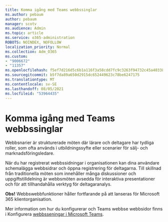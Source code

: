 ```yaml
---
title: Komma igång med Teams webbssinglar
ms.author: pebaum
author: pebaum
manager: scotv
ms.audience: Admin
ms.topic: article
ms.service: o365-administration
ROBOTS: NOINDEX, NOFOLLOW
localization_priority: Normal
ms.collection: Adm_O365
ms.custom:
- "9006672"
- "11357"
ms.openlocfilehash: f5ef7d216d5c6b1a116f3a58cdd7fc9c3263f94732c45a403381b987381be37b
ms.sourcegitcommit: b5f7da89a650d2915dc652449623c78be6247175
ms.translationtype: MT
ms.contentlocale: sv-SE
ms.lasthandoff: 08/05/2021
ms.locfileid: "53964435"
---
```

# <a name="getting-started-with-teams-webinars"></a>Komma igång med Teams webbssinglar

Webbsnarier är strukturerade möten där lärare och deltagare har tydliga roller, som ofta används i utbildningssyfte eller scenarier för sälj- och marknadsföringsledare.

När du har registrerat webbssidningar i organisationen kan dina användare schemalägga webbsidrar och öppna registrering för deltagarna. Till skillnad från traditionella möten som innehåller många diskussioner och uppgiftstilldelning är webbsmöten avsedda för interaktiva presentationer och för att tillhandahålla verktyg för deltagaranalys.

**Obs!** Webbswebbfunktioner håller fortfarande på att lanseras för Microsoft 365 klientorganisation. 

Mer information om hur du konfigurerar och Teams webbse webbsidor finns i Konfigurera [webbsseningar i Microsoft Teams](/microsoftteams/set-up-webinars).